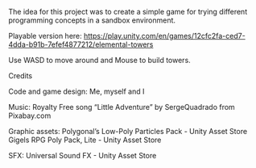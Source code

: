 The idea for this project was to create a simple game for trying different programming concepts in a sandbox environment.

Playable version here: https://play.unity.com/en/games/12cfc2fa-ced7-4dda-b91b-7efef4877212/elemental-towers

Use WASD to move around and Mouse to build towers.

Credits

Code and game design:
Me, myself and I

Music: 
Royalty Free song “Little Adventure” by SergeQuadrado from Pixabay.com

Graphic assets:
Polygonal’s Low-Poly Particles Pack - Unity Asset Store
Gigels RPG Poly Pack, Lite - Unity Asset Store

SFX: 
Universal Sound FX - Unity Asset Store
